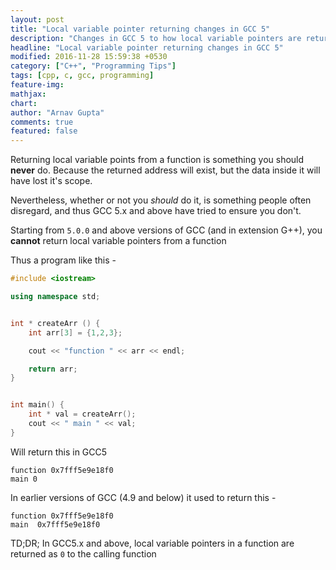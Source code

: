 ```yaml
---
layout: post
title: "Local variable pointer returning changes in GCC 5"
description: "Changes in GCC 5 to how local variable pointers are returned from a function"
headline: "Local variable pointer returning changes in GCC 5"
modified: 2016-11-28 15:59:38 +0530
category: ["C++", "Programming Tips"]
tags: [cpp, c, gcc, programming]
feature-img: 
mathjax: 
chart: 
author: "Arnav Gupta"
comments: true
featured: false
---
```


Returning local variable points from a function is something you should
**never** do. Because the returned address will exist, but the 
data inside it will have lost it's scope.

Nevertheless, whether or not you _should_ do it, is something people often
disregard, and thus GCC 5.x and above have tried to ensure you don't.

Starting from `5.0.0` and above versions of GCC (and in extension G++), you
**cannot** return local variable pointers from a function

Thus a program like this - 

```cpp
#include <iostream>

using namespace std;


int * createArr () {
    int arr[3] = {1,2,3};

    cout << "function " << arr << endl;

    return arr;
}


int main() {
    int * val = createArr();
    cout << " main " << val;
}
```  

Will return this in GCC5   
```shell
function 0x7fff5e9e18f0
main 0
```

In earlier versions of GCC (4.9 and below) it used to return this -  
```shell
function 0x7fff5e9e18f0
main  0x7fff5e9e18f0
```

TD;DR;
In GCC5.x and above, local variable pointers in a function are returned as `0` to the calling function
